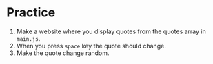 # Practice

1. Make a website where you display quotes from the quotes array in `main.js`.
2. When you press `space` key the quote should change.
3. Make the quote change random.
